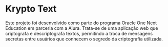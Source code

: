 # Krypto Text
Este projeto foi desenvolvido como parte do programa Oracle One Next Education em parceria com a Alura.
Trata-se de uma aplicação web que criptografa e descriptografa textos, permitindo a troca de mensagens secretas entre usuários que conhecem o segredo da criptografia utilizada.
